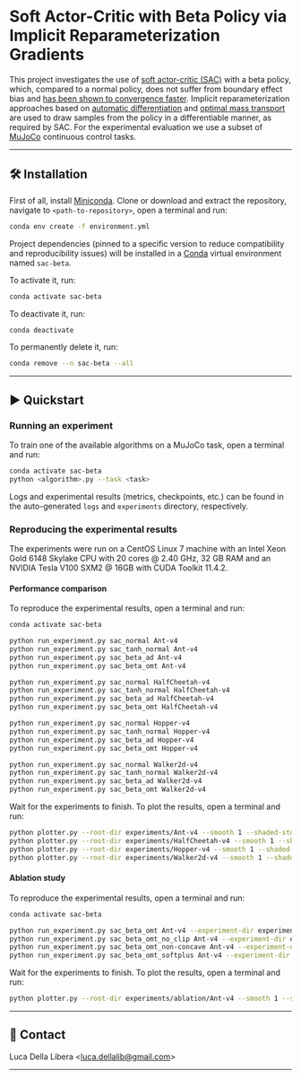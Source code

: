 # Soft Actor-Critic with Beta Policy via Implicit Reparameterization Gradients

This project investigates the use of [soft actor-critic (SAC)](https://arxiv.org/abs/1801.01290v2) with a beta
policy, which, compared to a normal policy, does not suffer from boundary effect bias and [has been shown to
convergence faster](https://proceedings.mlr.press/v70/chou17a.html). Implicit reparameterization approaches based
on [automatic differentiation](https://arxiv.org/abs/1805.08498v4) and [optimal mass transport](https://arxiv.org/abs/1806.01851v2)
are used to draw samples from the policy in a differentiable manner, as required by SAC. For the experimental
evaluation we use a subset of [MuJoCo](https://gymnasium.farama.org/environments/mujoco/) continuous control tasks.

---------------------------------------------------------------------------------------------------------

## 🛠️️ Installation

First of all, install [Miniconda](https://docs.conda.io/en/latest/miniconda.html).
Clone or download and extract the repository, navigate to `<path-to-repository>`, open a terminal and run:

```bash
conda env create -f environment.yml
```

Project dependencies (pinned to a specific version to reduce compatibility and reproducibility issues)
will be installed in a [Conda](https://www.anaconda.com/) virtual environment named `sac-beta`.

To activate it, run:

```bash
conda activate sac-beta
```

To deactivate it, run:

```bash
conda deactivate
```

To permanently delete it, run:

```bash
conda remove --n sac-beta --all
```

---------------------------------------------------------------------------------------------------------

## ▶️ Quickstart

### Running an experiment

To train one of the available algorithms on a MuJoCo task, open a terminal and run:

```bash
conda activate sac-beta
python <algorithm>.py --task <task>
```

Logs and experimental results (metrics, checkpoints, etc.) can be found in the auto-generated `logs`
and `experiments` directory, respectively.

### Reproducing the experimental results

The experiments were run on a CentOS Linux 7 machine with an Intel Xeon Gold 6148 Skylake CPU with 20 cores
@ 2.40 GHz, 32 GB RAM and an NVIDIA Tesla V100 SXM2 @ 16GB with CUDA Toolkit 11.4.2.

#### Performance comparison

To reproduce the experimental results, open a terminal and run:

```bash
conda activate sac-beta

python run_experiment.py sac_normal Ant-v4
python run_experiment.py sac_tanh_normal Ant-v4
python run_experiment.py sac_beta_ad Ant-v4
python run_experiment.py sac_beta_omt Ant-v4

python run_experiment.py sac_normal HalfCheetah-v4
python run_experiment.py sac_tanh_normal HalfCheetah-v4
python run_experiment.py sac_beta_ad HalfCheetah-v4
python run_experiment.py sac_beta_omt HalfCheetah-v4

python run_experiment.py sac_normal Hopper-v4
python run_experiment.py sac_tanh_normal Hopper-v4
python run_experiment.py sac_beta_ad Hopper-v4
python run_experiment.py sac_beta_omt Hopper-v4

python run_experiment.py sac_normal Walker2d-v4
python run_experiment.py sac_tanh_normal Walker2d-v4
python run_experiment.py sac_beta_ad Walker2d-v4
python run_experiment.py sac_beta_omt Walker2d-v4
```

Wait for the experiments to finish. To plot the results, open a terminal and run:

```bash
python plotter.py --root-dir experiments/Ant-v4 --smooth 1 --shaded-std --legend-pattern "^([\w-]+)" --title Ant-v4 -u --output-path Ant-v4.pdf
python plotter.py --root-dir experiments/HalfCheetah-v4 --smooth 1 --shaded-std --legend-pattern "$^" --title HalfCheetah-v4 --ylabel "" -u --output-path HalfCheetah-v4.pdf
python plotter.py --root-dir experiments/Hopper-v4 --smooth 1 --shaded-std --legend-pattern "$^" --title Hopper-v4 --ylabel "" -u --output-path Hopper-v4.pdf
python plotter.py --root-dir experiments/Walker2d-v4 --smooth 1 --shaded-std --legend-pattern "$^" --title Walker2d-v4 --ylabel "" -u --output-path Walker2d-v4.pdf
```

#### Ablation study

To reproduce the experimental results, open a terminal and run:

```bash
conda activate sac-beta

python run_experiment.py sac_beta_omt Ant-v4 --experiment-dir experiments/ablation
python run_experiment.py sac_beta_omt_no_clip Ant-v4 --experiment-dir experiments/ablation
python run_experiment.py sac_beta_omt_non-concave Ant-v4 --experiment-dir experiments/ablation
python run_experiment.py sac_beta_omt_softplus Ant-v4 --experiment-dir experiments/ablation
```

Wait for the experiments to finish. To plot the results, open a terminal and run:

```bash
python plotter.py --root-dir experiments/ablation/Ant-v4 --smooth 1 --shaded-std --legend-pattern "^([\w-]+)" -u --output-path ablation.pdf
```


---------------------------------------------------------------------------------------------------------

## 📧 Contact

Luca Della Libera <[luca.dellalib@gmail.com](mailto:luca.dellalib@gmail.com)>

---------------------------------------------------------------------------------------------------------
